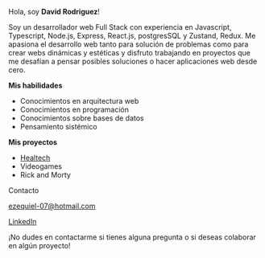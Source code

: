 Hola, soy **David Rodriguez**!

Soy un desarrollador web Full Stack con experiencia en Javascript, Typescript, Node.js, Express, React.js, postgresSQL y Zustand, Redux. Me apasiona el desarrollo web tanto para solución de problemas como para crear webs dinámicas y estéticas y disfruto trabajando en proyectos que me desafían a pensar posibles soluciones o hacer aplicaciones web desde cero.

**Mis habilidades**

- Conocimientos en arquitectura web
- Conocimientos en programación
- Conocimientos sobre bases de datos
- Pensamiento sistémico

  
**Mis proyectos**
* [Healtech](https://healtech.tech)
* Videogames
* Rick and Morty


Contacto

ezequiel-07@hotmail.com

[LinkedIn](https://www.linkedin.com/in/david-rodriguez--/)


¡No dudes en contactarme si tienes alguna pregunta o si deseas colaborar en algún proyecto!
